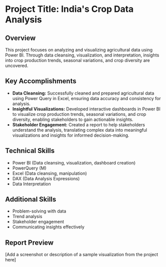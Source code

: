 # Project Title: India's Crop Data Analysis

## Overview

This project focuses on analyzing and visualizing agricultural data using Power BI. Through data cleansing, visualization, and interpretation, insights into crop production trends, seasonal variations, and crop diversity are uncovered.

## Key Accomplishments

- **Data Cleansing:** Successfully cleaned and prepared agricultural data using Power Query in Excel, ensuring data accuracy and consistency for analysis.
- **Insightful Visualizations:** Developed interactive dashboards in Power BI to visualize crop production trends, seasonal variations, and crop diversity, enabling stakeholders to gain actionable insights.
- **Stakeholder Engagement:** Created a report to help stakeholders understand the analysis, translating complex data into meaningful visualizations and insights for informed decision-making.

## Technical Skills

- Power BI (Data cleansing, visualization, dashboard creation)
- PowerQuery (M)
- Excel (Data cleansing, manipulation)
- DAX (Data Analysis Expressions)
- Data Interpretation

## Additional Skills

- Problem-solving with data
- Trend analysis
- Stakeholder engagement
- Communicating insights effectively

## Report Preview

[Add a screenshot or description of a sample visualization from the project here]

